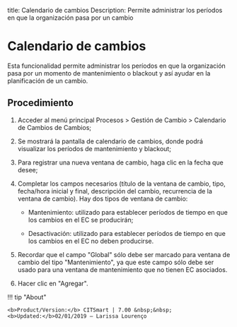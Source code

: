 title: Calendario de cambios
Description: Permite administrar los períodos en que la organización pasa por un cambio
# Calendario de cambios

Esta funcionalidad permite administrar los períodos en que la organización pasa por un momento de mantenimiento o blackout y así ayudar en la planificación de un cambio.

Procedimiento
------------

1.  Acceder al menú principal Procesos \>
    Gestión de Cambio \> Calendario de Cambios de Cambios;

2.  Se mostrará la pantalla de calendario de cambios, donde podrá visualizar los períodos de mantenimiento y blackout;

3.  Para registrar una nueva ventana de cambio, haga clic en la fecha que desee;

4.  Completar los campos necesarios (título de la ventana de cambio, tipo, fecha/hora inicial y final, descripción del cambio, recurrencia     de la ventana de cambio). Hay dos tipos de ventana de cambio:

    -   Mantenimiento: utilizado para establecer períodos de tiempo en que los cambios en el EC se producirán;

    -   Desactivación: utilizado para establecer períodos de tiempo en que los cambios en el EC no deben producirse.

5.  Recordar que el campo "Global" sólo debe ser marcado para ventana de cambio del tipo "Mantenimiento", ya que este campo sólo debe ser     usado para una ventana de mantenimiento que no tienen EC asociados.

6.  Hacer clic en "Agregar".

!!! tip "About"

    <b>Product/Version:</b> CITSmart | 7.00 &nbsp;&nbsp;
    <b>Updated:</b>02/01/2019 – Larissa Lourenço
